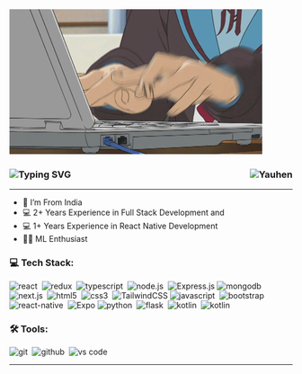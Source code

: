 <img src="./assets/gif.gif" alt="gif" />

### ![Typing SVG](https://readme-typing-svg.herokuapp.com?font=Pangolin&color=fffff&size=30&lines=Hey!+It's+Laditya!+👋;I'm+a+Full+stack+Developer;a+React+Native+developer;And+a+ML+enthusiast)  <img align="right" src="https://komarev.com/ghpvc/?username=Lobi29&label=Profile%20Views%20&color=ff0000&style=flat-square" alt="Yauhen" />

---

- 📍 I’m From India
- 💻 2+ Years Experience in Full Stack Development and
- 💻 1+ Years Experience in React Native Development
- 👨‍💻 ML Enthusiast

### 💻 Tech Stack:

<img alt="react" src="https://img.shields.io/badge/react-61DAFB.svg?&style=for-the-badge&logo=react&logoColor=fff" />&nbsp;
<img alt="redux" src="https://img.shields.io/badge/redux-764ABC.svg?&style=for-the-badge&logo=redux&logoColor=fff" />&nbsp;
<img alt="typescript" src="https://img.shields.io/badge/typescript-007ACC.svg?&style=for-the-badge&logo=typescript&logoColor=fff" />&nbsp;
<img alt="node.js" src="https://img.shields.io/badge/node.js-90C53F.svg?&style=for-the-badge&logo=node.js&logoColor=fff" />&nbsp;
![Express.js](https://img.shields.io/badge/express.js-%23404d59.svg?style=for-the-badge&logo=express&logoColor=%2361DAFB)
<img alt="mongodb" src="https://img.shields.io/badge/mongodb-26A944.svg?&style=for-the-badge&logo=mongodb&logoColor=fff" />&nbsp;
<img alt="next.js" src="https://img.shields.io/badge/next.js-000.svg?&style=for-the-badge&logo=next.js&logoColor=fff" />&nbsp;
<img alt="html5" src="https://img.shields.io/badge/html-E34F26.svg?&style=for-the-badge&logo=html5&logoColor=fff" />&nbsp;
<img alt="css3" src="https://img.shields.io/badge/css-1572B6.svg?&style=for-the-badge&logo=css3&logoColor=fff" />&nbsp;
![TailwindCSS](https://img.shields.io/badge/tailwindcss-%2338B2AC.svg?style=for-the-badge&logo=tailwind-css&logoColor=white)
<img alt="javascript" src="https://img.shields.io/badge/javascript-F7DF1E.svg?&style=for-the-badge&logo=javascript&logoColor=fff" />&nbsp;
<img alt="bootstrap" src="https://img.shields.io/badge/bootstrap-7610F7.svg?&style=for-the-badge&logo=bootstrap&logoColor=fff" />&nbsp;
<img alt="react-native" src="https://img.shields.io/badge/React_Native-20232A?style=for-the-badge&logo=react&logoColor=61DAFB" />&nbsp;
![Expo](https://img.shields.io/badge/expo-1C1E24?style=for-the-badge&logo=expo&logoColor=#D04A37)
<img alt="python" src="http://ForTheBadge.com/images/badges/made-with-python.svg" />&nbsp;
<img alt="flask" src="https://img.shields.io/badge/Flask-000000?style=for-the-badge&logo=flask&logoColor=white" />&nbsp;
<img alt="kotlin" src="https://img.shields.io/badge/Kotlin-0095D5?&style=for-the-badge&logo=kotlin&logoColor=white" />&nbsp;
<img alt="kotlin" src="https://img.shields.io/badge/Ubuntu-E95420?style=for-the-badge&logo=ubuntu&logoColor=white" />&nbsp;

### 🛠 Tools:

<img alt="git" src="https://img.shields.io/badge/git-F05033.svg?&style=for-the-badge&logo=git&logoColor=fff" />&nbsp;
<img alt="github" src="https://img.shields.io/badge/github-000.svg?&style=for-the-badge&logo=github&logoColor=fff" />&nbsp;
<img alt="vs code" src="https://img.shields.io/badge/vs code-007ACC.svg?&style=for-the-badge&logo=visual-studio-code&logoColor=fff" />&nbsp;

---
